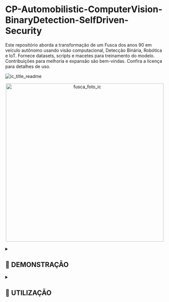 # CP-Automobilistic-ComputerVision-BinaryDetection-SelfDriven-Security
Este repositório aborda a transformação de um Fusca dos anos 90 em veículo autônomo usando visão computacional, Detecção Binária, Robótica e IoT. Fornece datasets, scripts e macetes para treinamento do modelo. Contribuições para melhoria e expansão são bem-vindas. Confira a licença para detalhes de uso.


![ic_title_readme](https://github.com/IM-NOT-AI/CP-Automobilistic-ComputerVision-BinaryDetection-SelfDriven-Security/assets/113378671/90c7e4dc-8429-4f50-b234-9c5725ffa1ba)


<p align="center">
  <img src="https://github.com/IM-NOT-AI/CP-Automobilistic-ComputerVision-BinaryDetection-SelfDriven-Security/assets/113378671/d4245819-e8e5-4710-ba9d-4fa8513d49b5" alt="fusca_foto_ic" width="500">
</p>

<details>
  <summary><h2>🚗 DEMONSTRAÇÃO</h2></summary>
    
  <p align="center">
    <img src="https://github.com/IM-NOT-AI/CP-Automobilistic-ComputerVision-BinaryDetection-SelfDriven-Security/assets/113378671/3423ca03-691a-459f-a18f-772a95c1597e" alt="output" width="500">
  </p>

  <p>
  Este projeto demonstra um sistema inovador de detecção e reconhecimento automático utilizando visão computacional e aprendizado de máquina para identificar especificamente "Murilo" entre outros indivíduos. Utilizando uma câmera acoplada a um veículo (neste caso, um modelo simbólico como um "Fusca"), o sistema é capaz de discernir entre duas classes principais: "Murilo" e "Outros".

  A lógica do sistema é relativamente direta, mas altamente eficaz: ao detectar a presença de um indivíduo, ele classifica quem está à frente. Se "Murilo" for identificado dentro de um raio de 3 metros, o sistema ativa um mecanismo de controle mecânico que desengata a embreagem do veículo. Este processo é projetado para que, ao reconhecer "Murilo" a uma distância de até 3 metros, o carro automaticamente reduza sua velocidade ou pare, garantindo uma interação segura e controlada.

  O mecanismo por trás desse processo envolve o uso de técnicas avançadas de visão computacional com OpenCV para o processamento de imagens em tempo real e TensorFlow ou TFLite para o modelo de aprendizado de máquina que faz a distinção entre as classes. O controle do veículo é gerenciado por um sistema embarcado, como o Raspberry Pi, que se comunica com os componentes mecânicos para operar a embreagem com base na entrada do modelo de detecção.
  </p>
  
</details>


<details>
  <summary><h2>📘 UTILIZAÇÃO</h2></summary>
  <p align="center">
    <img src="https://github.com/IM-NOT-AI/IM-NOT-AI/assets/113378671/f2e975e4-44f2-48d3-b5f6-0b7dcfb61944" alt="pipeline-root" width="500" />
  </p>

  <details>
    <summary><h3>01 - ENTENDIMENTO DO PROBLEMA</h3></summary>
    
  <details>
      <summary>📄 Definição do Objetivo</summary>
      O projeto, AssistenteSeguro FreioAntiColisão, é projetado para aumentar a segurança veicular desenvolvendo um sistema avançado de detecção capaz de identificar potenciais ameaças de colisão, focando especificamente em reconhecer "Murilo" e "Outros". Esta classificação binária visa acionar medidas preventivas apropriadas para evitar colisões.
    </details>

  <details>
      <summary>📄 Relevância dos Dados</summary>
      A iniciativa depende de conjuntos de dados sintéticos e do mundo real que respeitam as leis de privacidade, incluindo o Regulamento Geral sobre a Proteção de Dados (GDPR), garantindo a relevância e a conformidade legal dos dados para o treinamento de modelos robustos de aprendizado de máquina.
    </details>

  <details>
      <summary>📄 Identificação do Caso de Uso</summary>
      O caso de uso primário gira em torno da integração deste sistema de detecção em mecanismos de segurança veicular, fornecendo alertas em tempo real e automatizando sistemas de frenagem para prevenir colisões.
    </details>


  <details>
      <summary>📄 Análise de ROI</summary>
      O caso de uso primário gira em torno da integração deste sistema de detecção em mecanismos de segurança veicular, fornecendo alertas em tempo real e automatizando sistemas de frenagem para prevenir colisões.
    </details>


  <details>
      <summary>📄 Identificação do Caso de Uso</summary>
      A implementação desta tecnologia poderia reduzir significativamente o risco de acidentes, diminuindo os custos de seguro e potencialmente salvando vidas. O retorno sobre o investimento se estende além das economias financeiras, englobando benefícios sociais através do aumento da segurança nas estradas.
    </details>


  <details>
      <summary>📄 Engajamento dos Stakeholders</summary>
      Os stakeholders-chave incluem fabricantes de veículos, companhias de seguro, órgãos regulatórios e usuários finais. Suas contribuições são cruciais para refinar os objetivos do projeto e garantir que a solução atenda às diversas necessidades e esteja em conformidade com os padrões da indústria.
    </details>


  <details>
      <summary>📄 Especificação de Requisitos</summary>
      As especificações incluem alta precisão na detecção de objetos sob várias condições ambientais, latência mínima para processamento em tempo real e compatibilidade com sistemas veiculares existentes. O modelo também deve ser leve para implantação em dispositivos de borda, como o Raspberry Pi.
    </details>


  <details>
      <summary>📄 Avaliação de Tecnologia</summary>
      Ao avaliar as tecnologias disponíveis, o TensorFlow Lite se destaca por sua capacidade de executar modelos de deep learning em dispositivos de borda de forma eficiente. Ele oferece a eficiência computacional necessária e suporta os requisitos do projeto para processamento em tempo real.
    </details>

A fase de entendimento do problema estabelece, assim, uma sólida fundação para o projeto AssistenteSeguro FreioAntiColisão, direcionando as etapas subsequentes com um planejamento estratégico e metas claras, visando a maximização da segurança veicular através da inovação em detecção baseada em IA.

------------------


<details>
    <summary><h3>01 - ENTENDIMENTO DO PROBLEMA</h3></summary>
    
  <details>
      <summary>📄 Definição do Objetivo</summary>
      O projeto, AssistenteSeguro FreioAntiColisão, é projetado para aumentar a segurança veicular desenvolvendo um sistema avançado de detecção capaz de identificar potenciais ameaças de colisão, focando especificamente em reconhecer "Murilo" e "Outros". Esta classificação binária visa acionar medidas preventivas apropriadas para evitar colisões.
    </details>

  <details>
      <summary>📄 Relevância dos Dados</summary>
      A iniciativa depende de conjuntos de dados sintéticos e do mundo real que respeitam as leis de privacidade, incluindo o Regulamento Geral sobre a Proteção de Dados (GDPR), garantindo a relevância e a conformidade legal dos dados para o treinamento de modelos robustos de aprendizado de máquina.
    </details>

  <details>
      <summary>📄 Identificação do Caso de Uso</summary>
      O caso de uso primário gira em torno da integração deste sistema de detecção em mecanismos de segurança veicular, fornecendo alertas em tempo real e automatizando sistemas de frenagem para prevenir colisões.
    </details>


  <details>
      <summary>📄 Análise de ROI</summary>
      O caso de uso primário gira em torno da integração deste sistema de detecção em mecanismos de segurança veicular, fornecendo alertas em tempo real e automatizando sistemas de frenagem para prevenir colisões.
    </details>


  <details>
      <summary>📄 Identificação do Caso de Uso</summary>
      A implementação desta tecnologia poderia reduzir significativamente o risco de acidentes, diminuindo os custos de seguro e potencialmente salvando vidas. O retorno sobre o investimento se estende além das economias financeiras, englobando benefícios sociais através do aumento da segurança nas estradas.
    </details>


  <details>
      <summary>📄 Engajamento dos Stakeholders</summary>
      Os stakeholders-chave incluem fabricantes de veículos, companhias de seguro, órgãos regulatórios e usuários finais. Suas contribuições são cruciais para refinar os objetivos do projeto e garantir que a solução atenda às diversas necessidades e esteja em conformidade com os padrões da indústria.
    </details>


  <details>
      <summary>📄 Especificação de Requisitos</summary>
      As especificações incluem alta precisão na detecção de objetos sob várias condições ambientais, latência mínima para processamento em tempo real e compatibilidade com sistemas veiculares existentes. O modelo também deve ser leve para implantação em dispositivos de borda, como o Raspberry Pi.
    </details>


  <details>
      <summary>📄 Avaliação de Tecnologia</summary>
      Ao avaliar as tecnologias disponíveis, o TensorFlow Lite se destaca por sua capacidade de executar modelos de deep learning em dispositivos de borda de forma eficiente. Ele oferece a eficiência computacional necessária e suporta os requisitos do projeto para processamento em tempo real.
    </details>

A fase de entendimento do problema estabelece, assim, uma sólida fundação para o projeto AssistenteSeguro FreioAntiColisão, direcionando as etapas subsequentes com um planejamento estratégico e metas claras, visando a maximização da segurança veicular através da inovação em detecção baseada em IA.
  </details>
</details>

